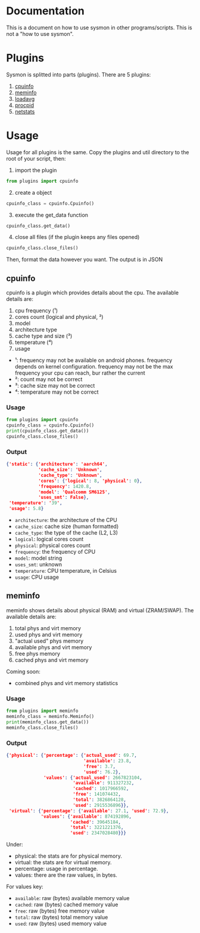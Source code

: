 # Documentation
This is a document on how to use sysmon in other programs/scripts. This is not a "how to use sysmon".

# Plugins
Sysmon is splitted into parts (plugins). There are 5 plugins:
1. [cpuinfo](/plugins/cpuinfo.py)
2. [meminfo](/plugins/meminfo.py)
3. [loadavg](/plugins/loadavg.py)
4. [procpid](/plugins/procpid.py)
5. [netstats](/plugins/netstats.py)

# Usage
Usage for all plugins is the same. Copy the plugins and util directory to the root of your script, then:
1. import the plugin
```python
from plugins import cpuinfo
```

2. create a object
```python
cpuinfo_class = cpuinfo.Cpuinfo()
```

3. execute the get_data function
```python
cpuinfo_class.get_data()
```

4. close all files (if the plugin keeps any files opened)
```python
cpuinfo_class.close_files()
```

Then, format the data however you want. The output is in JSON

## cpuinfo
cpuinfo is a plugin which provides details about the cpu. The available details are:
1. cpu frequency (¹)
2. cores count (logical and physical, ²)
3. model
4. architecture type
5. cache type and size (³)
6. temperature (⁴)
7. usage

- ¹: frequency may not be available on android phones. frequency depends on kernel configuration. frequency may not be the max frequency your cpu can reach, bur rather the current
- ²: count may not be correct
- ³: cache size may not be correct
- ⁴: temperature may not be correct

### Usage
```python
from plugins import cpuinfo
cpuinfo_class = cpuinfo.Cpuinfo()
print(cpuinfo_class.get_data())
cpuinfo_class.close_files()
```
### Output
```json
{'static': {'architecture': 'aarch64',
            'cache_size': 'Unknown',
            'cache_type': 'Unknown',
            'cores': {'logical': 8, 'physical': 0},
            'frequency': 1420.8,
            'model': 'Qualcomm SM6125',
            'uses_smt': False},
 'temperature': '39',
 'usage': 5.8}
```

- `architecture`: the architecture of the CPU
- `cache_size`: cache size (human formatted)
- `cache_type`: the type of the cache (L2, L3)
- `logical`: logical cores count
- `physical`: physical cores count
- `frequency`: the frequency of CPU
- `model`: model string
- `uses_smt`: unknown
- `temperature`: CPU temperature, in Celsius
- `usage`: CPU usage

## meminfo
meminfo shows details about physical (RAM) and virtual (ZRAM/SWAP). The available details are:
1. total phys and virt memory
2. used phys and virt memory
3. "actual used" phys memory
4. available phys and virt memory
5. free phys memory
6. cached phys and virt memory

Coming soon:
- combined phys and virt memory statistics

### Usage
```python
from plugins import meminfo
meminfo_class = meminfo.Meminfo()
print(meminfo_class.get_data())
meminfo_class.close_files()
```

### Output
```json
{'physical': {'percentage': {'actual_used': 69.7,
                             'available': 23.8,
                             'free': 3.7,
                             'used': 76.2},
              'values': {'actual_used': 2667823104,
                         'available': 911327232,
                         'cached': 1017966592,
                         'free': 141074432,
                         'total': 3826864128,
                         'used': 2915536896}},
 'virtual': {'percentage': {'available': 27.1, 'used': 72.9},
             'values': {'available': 874192896,
                        'cached': 39645184,
                        'total': 3221221376,
                        'used': 2347028480}}}
```

Under:
- physical: the stats are for physical memory.
- virtual: the stats are for virtual memory.
- percentage: usage in percentage.
- values: there are the raw values, in bytes.

For values key:
- `available`: raw (bytes) available memory value
- `cached`: raw (bytes) cached memory value
- `free`: raw (bytes) free memory value
- `total`: raw (bytes) total memory value
- `used`: raw (bytes) used memory value
